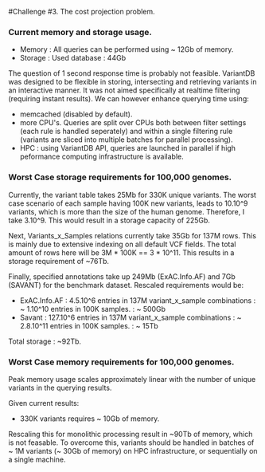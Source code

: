 #Challenge #3. The cost projection problem.

### Current memory and storage usage.

* Memory : All queries can be performed using ~ 12Gb of memory.
* Storage : Used database : 44Gb

The question of 1 second response time is probably not feasible. VariantDB was designed to be flexible in storing, intersecting and retrieving variants in an interactive manner. It was not aimed specifically at realtime filtering (requiring instant results). We can however enhance querying time using:
* memcached (disabled by default). 
* more CPU's. Queries are split over CPUs both between filter settings (each rule is handled seperately) and within a single filtering rule (variants are sliced into multiple batches for parallel processing). 
* HPC : using VariantDB API, queries are launched in parallel if high peformance computing infrastructure is available. 

### Worst Case storage requirements for 100,000 genomes.

Currently, the variant table takes 25Mb for 330K unique variants. The worst case scenario of each sample having 100K new variants, leads to 10.10^9 variants, which is more than the size of the human genome. Therefore, I take 3.10^9.  This would result in a storage capacity of 225Gb.

Next, Variants_x_Samples relations currently take 35Gb for 137M rows. This is mainly due to extensive indexing on all default VCF fields. The total amount of rows here will be 3M * 100K == 3 * 10^11. This results in a storage requirement of ~76Tb. 

Finally, specified annotations take up 249Mb (ExAC.Info.AF) and 7Gb (SAVANT) for the benchmark dataset. Rescaled requirements would be:
* ExAC.Info.AF : 4.5.10^6 entries in 137M variant_x_sample combinations : ~ 1.10^10 entries in 100K samples. : ~ 500Gb
* Savant : 127.10^6 entries in 137M variant_x_sample combinations : ~ 2.8.10^11 entries in 100K samples. : ~ 15Tb

Total storage : ~92Tb.


### Worst Case memory requirements for 100,000 genomes.

Peak memory usage scales approximately linear with the number of unique variants in the querying results. 

Given current results:
* 330K variants requires ~ 10Gb of memory.

Rescaling this for monolithic processing result in ~90Tb of memory, which is not feasable. To overcome this, variants should be handled in batches of ~ 1M variants (~ 30Gb of memory) on HPC infrastructure, or sequentially on a single machine.



